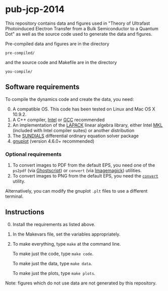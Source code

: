 pub-jcp-2014
========

This repository contains data and figures used in "Theory of Ultrafast Photoinduced Electron Transfer from a Bulk Semiconductor to a Quantum Dot" as well as the source code used to generate the data and figures.

Pre-compiled data and figures are in the directory

    pre-compiled/

and the source code and Makefile are in the directory

    you-compile/

## Software requirements

To compile the dynamics code and create the data, you need:

0. A compatible OS.  This code has been tested on Linux and Mac OS X 10.9.2.
1. A C++ compiler, <a href="http://software.intel.com/en-us/intel-education-offerings">Intel</a> or <a href="http://gcc.gnu.org/">GCC</a> recommended
2. An implementation of the <a href="http://www.netlib.org/lapack/">LAPACK</a> linear algebra library, either Intel <a href="http://software.intel.com/en-us/intel-mkl">MKL</a> (included with Intel compiler suites) or another distribution
3. The <a href="http://computation.llnl.gov/casc/sundials/download/download.html">SUNDIALS</a> differential ordinary equation solver package
4. <a href="http://gnuplot.sourceforge.net/">gnuplot</a> (version 4.6.0+ recommended)

### Optional requirements

1.  To convert images to PDF from the default EPS, you need one of the `ps2pdf` (via <a href="http://www.ghostscript.com/">Ghostscript</a>) or `convert` (via <a href="http://www.imagemagick.org/">Imagemagick<a/>) utilities.
2.  To convert images to PNG from the default EPS, you need the <a href="http://www.imagemagick.org/">`convert`</a> utility.

Alternatively, you can modify the gnuplot `.plt` files to use a different terminal.

## Instructions

0.  Install the requirements as listed above.
1.  In the Makevars file, set the variables appropriately.
2.  To make everything, type `make` at the command line.

    To make just the code, type `make code`.

    To make just the data, type `make data`.

    To make just the plots, type `make plots`.

Note: figures which do not use data are not generated by this repository.
